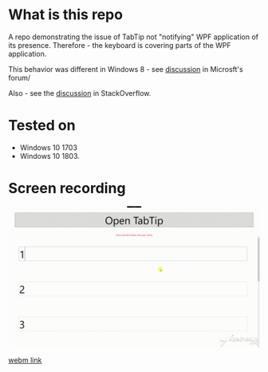 # What is this repo

A repo demonstrating the issue of TabTip not "notifying" WPF application of its presence.
Therefore - the keyboard is covering parts of the WPF application.

This behavior was different in Windows 8 - see [discussion](https://social.technet.microsoft.com/Forums/en-US/a3845602-fc12-45b2-b9fd-a539eb502e49/touch-keyboard-no-longer-resizing-maximized-desktop-application?forum=win10itproapps) in Microsft's forum/

Also - see the [discussion](https://stackoverflow.com/questions/30482440/wpf-window-size-not-affected-by-tabtip-keyboard) in StackOverflow.

# Tested on
 - Windows 10 1703
 - Windows 10 1803.


# Screen recording

![gif](/Example/TabTip_issue_in_fullscreen.gif)

[webm link](/Example/TabTip_issue_in_fullscreen.webm)
